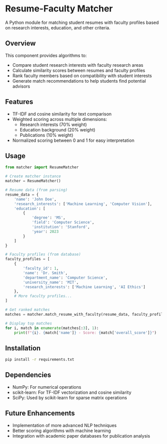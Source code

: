# Resume-Faculty Matcher

A Python module for matching student resumes with faculty profiles based on research interests, education, and other criteria.

## Overview

This component provides algorithms to:
- Compare student research interests with faculty research areas
- Calculate similarity scores between resumes and faculty profiles
- Rank faculty members based on compatibility with student interests
- Generate match recommendations to help students find potential advisors

## Features

- TF-IDF and cosine similarity for text comparison
- Weighted scoring across multiple dimensions:
  - Research interests (70% weight)
  - Education background (20% weight)
  - Publications (10% weight)
- Normalized scoring between 0 and 1 for easy interpretation

## Usage

```python
from matcher import ResumeMatcher

# Create matcher instance
matcher = ResumeMatcher()

# Resume data (from parsing)
resume_data = {
    'name': 'John Doe',
    'research_interests': ['Machine Learning', 'Computer Vision'],
    'education': [
        {
            'degree': 'MS',
            'field': 'Computer Science', 
            'institution': 'Stanford',
            'year': 2023
        }
    ]
}

# Faculty profiles (from database)
faculty_profiles = [
    {
        'faculty_id': 1,
        'name': 'Dr. Smith',
        'department_name': 'Computer Science',
        'university_name': 'MIT',
        'research_interests': ['Machine Learning', 'AI Ethics']
    },
    # More faculty profiles...
]

# Get ranked matches
matches = matcher.match_resume_with_faculty(resume_data, faculty_profiles)

# Display top matches
for i, match in enumerate(matches[:3], 1):
    print(f"{i}. {match['name']} - Score: {match['overall_score']}")
```

## Installation

```bash
pip install -r requirements.txt
```

## Dependencies

- NumPy: For numerical operations
- scikit-learn: For TF-IDF vectorization and cosine similarity
- SciPy: Used by scikit-learn for sparse matrix operations

## Future Enhancements

- Implementation of more advanced NLP techniques
- Better scoring algorithms with machine learning
- Integration with academic paper databases for publication analysis
